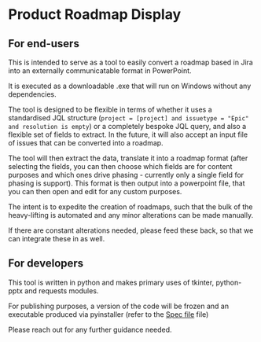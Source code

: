 # Product Roadmap Display
## For end-users
This is intended to serve as a tool to easily convert a roadmap based in Jira into an externally communicatable format in PowerPoint.

It is executed as a downloadable .exe that will run on Windows without any dependencies.

The tool is designed to be flexible in terms of whether it uses a standardised JQL structure (`project = [project] and issuetype = "Epic" and resolution is empty`) or a completely bespoke JQL query, and also a flexible set of fields to extract. In the future, it will also accept an input file of issues that can be converted into a roadmap.

The tool will then extract the data, translate it into a roadmap format (after selecting the fields, you can then choose which fields are for content purposes and which ones drive phasing - currently only a single field for phasing is support). This format is then output into a powerpoint file, that you can then open and edit for any custom purposes.

The intent is to expedite the creation of roadmaps, such that the bulk of the heavy-lifting is automated and any minor alterations can be made manually.

If there are constant alterations needed, please feed these back, so that we can integrate these in as well.

## For developers
This tool is written in python and makes primary uses of tkinter, python-pptx and requests modules. 

For publishing purposes, a version of the code will be frozen and an executable produced via pyinstaller (refer to the [Spec file](./dataParser.spec) file)

Please reach out for any further guidance needed.